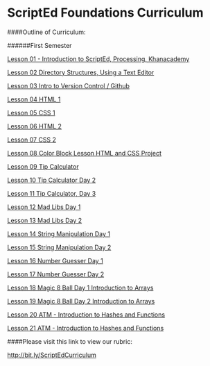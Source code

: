 ScriptEd Foundations Curriculum
==========

####Outline of Curriculum:


######First Semester
[Lesson 01 - Introduction to ScriptEd, Processing, Khanacademy](/lessons/01_Introductory_Lesson)	
[Lesson 02   Directory Structures, Using a Text Editor](/lessons/02_Directory_Structures)
	[Lesson 03	Intro to Version Control / Github](/lessons/03_Intro_to_version_control)	
[Lesson 04	HTML 1](/lessons/04_07_html_css)	
[Lesson 05	CSS 1](/lessons/04_07_html_css)	[Lesson 06	HTML 2](/lessons/04_07_html_css)	[Lesson 07	CSS 2](/lessons/04_07_html_css)	[Lesson 08	Color Block Lesson	HTML and CSS Project](/lessons/08_color_block_lesson)

[Lesson 09	Tip Calculator](lessons/09-11_tip-calculator)
[Lesson 10	Tip Calculator Day 2](lessons/09-11_tip-calculator)[Lesson 11	Tip Calculator, Day 3](lessons/09-11_tip-calculator)	[Lesson 12	Mad Libs Day 1]()[Lesson 13	Mad Libs Day 2]()

[Lesson 14	String Manipulation Day 1](lessons/014-15_substring)[Lesson 15	String Manipulation Day 2](lessons/014-15_substring)[Lesson 16	Number Guesser Day 1]()	[Lesson 17	Number Guesser Day 2]()	[Lesson 18	Magic 8 Ball Day 1	Introduction to Arrays](lessons/18-19_magic_8_ball)[Lesson 19	Magic 8 Ball Day 2	Introduction to Arrays](lessons/18-19_magic_8_ball)[Lesson 20	ATM - Introduction to Hashes and Functions](lessons/20-21_atm)[Lesson 21	ATM - Introduction to Hashes and Functions](lessons/20-21_atm)

####Please visit this link to view our rubric: 

http://bit.ly/ScriptEdCurriculum